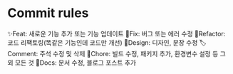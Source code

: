# Commit rules

✨Feat: 새로운 기능 추가 또는 기능 업데이트
🔨Fix: 버그 또는 에러 수정
🧠Refactor: 코드 리팩토링(똑같은 기능인데 코드만 개선)
🎨Design: 디자인, 문장 수정
🏷Comment: 주석 수정 및 삭제
🍎Chore: 빌드 수정, 패키지 추가, 환경변수 설정 등 그 외 모든 것
📝Docs: 문서 수정, 블로그 포스트 추가
